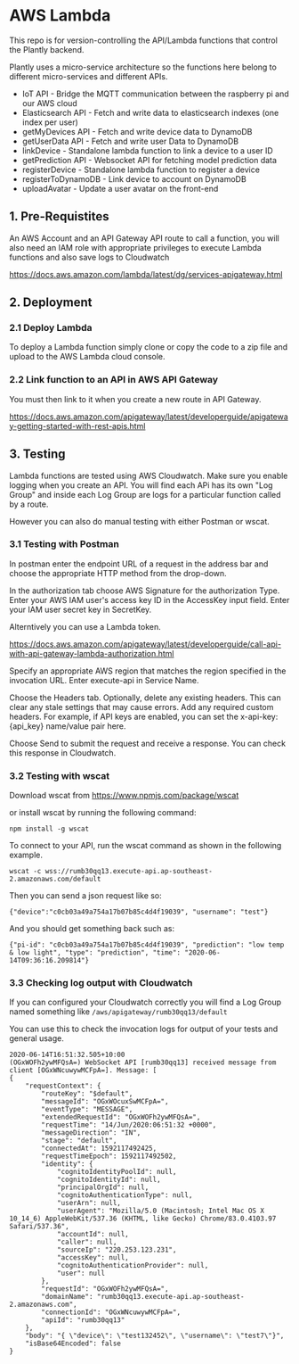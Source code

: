# AWS Lambda
This repo is for version-controlling the API/Lambda functions that control the Plantly backend.

Plantly uses a micro-service architecture so the functions here belong to different micro-services and different APIs.

- IoT API - Bridge the MQTT communication between the raspberry pi and our AWS cloud
- Elasticsearch API - Fetch and write data to elasticsearch indexes (one index per user)
- getMyDevices API - Fetch and write device data to DynamoDB
- getUserData API - Fetch and write user Data to DynamoDB
- linkDevice - Standalone lambda function to link a device to a user ID
- getPrediction API - Websocket API for fetching model prediction data
- registerDevice - Standalone lambda function to register a device
- registerToDynamoDB - Link device to account on DynamoDB
- uploadAvatar - Update a user avatar on the front-end

## 1. Pre-Requistites

An AWS Account and an API Gateway API route to call a function, you will also need an IAM role with appropriate privileges to execute Lambda functions and also save logs to Cloudwatch

https://docs.aws.amazon.com/lambda/latest/dg/services-apigateway.html

## 2. Deployment

### 2.1 Deploy Lambda

To deploy a Lambda function simply clone or copy the code to a zip file and upload to the AWS Lambda cloud console. 

### 2.2 Link function to an API in AWS API Gateway

You must then link to it when you create a new route in API Gateway.

https://docs.aws.amazon.com/apigateway/latest/developerguide/apigateway-getting-started-with-rest-apis.html


## 3. Testing

Lambda functions are tested using AWS Cloudwatch. Make sure you enable logging when you create an API. You will find each APi has its own "Log Group" and inside each Log Group are logs for a particular function called by a route.

However you can also do manual testing with either Postman or wscat.

### 3.1 Testing with Postman

In postman enter the endpoint URL of a request in the address bar and choose the appropriate HTTP method from the drop-down.

In the authorization tab choose AWS Signature for the authorization Type. Enter your AWS IAM user's access key ID in the AccessKey input field. Enter your IAM user secret key in SecretKey. 

Alterntively you can use a Lambda token.

https://docs.aws.amazon.com/apigateway/latest/developerguide/call-api-with-api-gateway-lambda-authorization.html

Specify an appropriate AWS region that matches the region specified in the invocation URL. Enter execute-api in Service Name.

Choose the Headers tab. Optionally, delete any existing headers. This can clear any stale settings that may cause errors. Add any required custom headers. For example, if API keys are enabled, you can set the x-api-key:{api_key} name/value pair here.

Choose Send to submit the request and receive a response. You can check this response in Cloudwatch.


### 3.2 Testing with wscat

Download wscat from https://www.npmjs.com/package/wscat 

or install wscat by running the following command:

```npm install -g wscat```

To connect to your API, run the wscat command as shown in the following example.

```wscat -c wss://rumb30qq13.execute-api.ap-southeast-2.amazonaws.com/default```

Then you can send a json request like so:

```{"device":"c0cb03a49a754a17b07b85c4d4f19039", "username": "test"}```

And you should get something back such as:

```{"pi-id": "c0cb03a49a754a17b07b85c4d4f19039", "prediction": "low temp & low light", "type": "prediction", "time": "2020-06-14T09:36:16.209814"}```

### 3.3 Checking log output with Cloudwatch

If you can configured your Cloudwatch correctly you will find a Log Group named something like ```/aws/apigateway/rumb30qq13/default```

You can use this to check the invocation logs for output of your tests and general usage.

```	
2020-06-14T16:51:32.505+10:00
(OGxWOFh2ywMFQsA=) WebSocket API [rumb30qq13] received message from client [OGxWNcuwywMCFpA=]. Message: [
{
    "requestContext": {
        "routeKey": "$default",
        "messageId": "OGxWOcuxSwMCFpA=",
        "eventType": "MESSAGE",
        "extendedRequestId": "OGxWOFh2ywMFQsA=",
        "requestTime": "14/Jun/2020:06:51:32 +0000",
        "messageDirection": "IN",
        "stage": "default",
        "connectedAt": 1592117492425,
        "requestTimeEpoch": 1592117492502,
        "identity": {
            "cognitoIdentityPoolId": null,
            "cognitoIdentityId": null,
            "principalOrgId": null,
            "cognitoAuthenticationType": null,
            "userArn": null,
            "userAgent": "Mozilla/5.0 (Macintosh; Intel Mac OS X 10_14_6) AppleWebKit/537.36 (KHTML, like Gecko) Chrome/83.0.4103.97 Safari/537.36",
            "accountId": null,
            "caller": null,
            "sourceIp": "220.253.123.231",
            "accessKey": null,
            "cognitoAuthenticationProvider": null,
            "user": null
        },
        "requestId": "OGxWOFh2ywMFQsA=",
        "domainName": "rumb30qq13.execute-api.ap-southeast-2.amazonaws.com",
        "connectionId": "OGxWNcuwywMCFpA=",
        "apiId": "rumb30qq13"
    },
    "body": "{ \"device\": \"test132452\", \"username\": \"test7\"}",
    "isBase64Encoded": false
}
```
